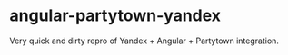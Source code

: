 # angular-partytown-yandex

Very quick and dirty repro of Yandex + Angular + Partytown integration.
